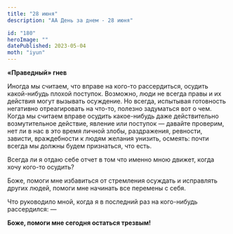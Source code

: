 ```yaml
---
title: "28 июня"
description: "АА День за днем - 28 июня"

id: "180"
heroImage: ""
datePublished: 2023-05-04
moth: "iyun"
---
```


**«Праведный» гнев**

Иногда мы считаем, что вправе на кого-то рассердиться, осудить какой-нибудь
плохой поступок. Возможно, люди не всегда правы и их действия могут вызывать
осуждение. Но всегда, испытывая готовность негативно отреагировать на что-то,
полезно задуматься вот о чем. Когда мы считаем вправе осудить какое-нибудь
даже действительно возмутительное действие, явление или поступок — давайте
проверим, нет ли в нас в это время личной злобы, раздражения, ревности,
зависти, враждебности к людям желания унизить, осмеять: почти всегда мы должны
будем признаться, что есть.

Всегда ли я отдаю себе отчет в том что именно мною движет, когда хочу кого-то
осудить?

Боже, помоги мне избавиться от стремления осуждать и исправлять других людей,
помоги мне начинать все перемены с себя.

Что руководило мной, когда я в последний раз на кого-нибудь рассердился: —

**Боже, помоги мне сегодня остаться трезвым!**
